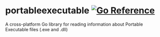 portableexecutable
[![Go Reference](https://pkg.go.dev/badge/github.com/gentlemanautomaton/portableexecutable.svg)](https://pkg.go.dev/github.com/gentlemanautomaton/portableexecutable)
====

A cross-platform Go library for reading information about Portable Executable files (.exe and .dll)